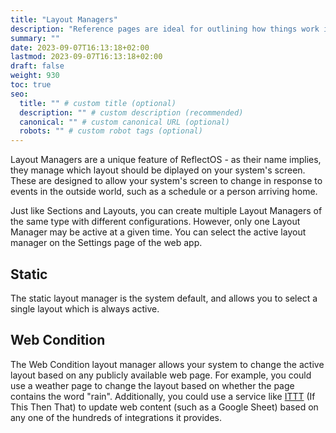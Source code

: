 ```yaml
---
title: "Layout Managers"
description: "Reference pages are ideal for outlining how things work in terse and clear terms."
summary: ""
date: 2023-09-07T16:13:18+02:00
lastmod: 2023-09-07T16:13:18+02:00
draft: false
weight: 930
toc: true
seo:
  title: "" # custom title (optional)
  description: "" # custom description (recommended)
  canonical: "" # custom canonical URL (optional)
  robots: "" # custom robot tags (optional)
---
```


Layout Managers are a unique feature of ReflectOS - as their name implies, they manage
which layout should be diplayed on your system's screen.  These are designed to allow your
system's screen to change in response to events in the outside world, such as a schedule or
a person arriving home.

Just like Sections and Layouts, you can create multiple Layout Managers of the same type with different configurations.  However, only one Layout Manager may be active at a given time.  You can select the active layout manager on the Settings page of the web app.

## Static

The static layout manager is the system default, and allows you to select a single layout which is always active.

## Web Condition

The Web Condition layout manager allows your system to change the active layout based
on any publicly available web page.  For example, you could use a weather page to change
the layout based on whether the page contains the word "rain".  Additionally, you could use
a service like [ITTT](https://ifttt.com/explore) (If This Then That)
to update web content (such as a Google Sheet) based on any one of the hundreds of integrations it provides.

